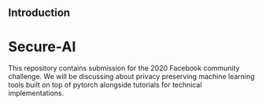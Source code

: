 ## Introduction

# Secure-AI
This repository contains submission for the 2020 Facebook community challenge. We will be discussing about privacy preserving machine learning tools built on top of pytorch alongside tutorials for technical implementations.
